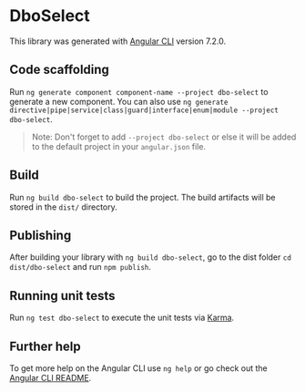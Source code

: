 # DboSelect

This library was generated with [Angular CLI](https://github.com/angular/angular-cli) version 7.2.0.

## Code scaffolding

Run `ng generate component component-name --project dbo-select` to generate a new component. You can also use `ng generate directive|pipe|service|class|guard|interface|enum|module --project dbo-select`.
> Note: Don't forget to add `--project dbo-select` or else it will be added to the default project in your `angular.json` file. 

## Build

Run `ng build dbo-select` to build the project. The build artifacts will be stored in the `dist/` directory.

## Publishing

After building your library with `ng build dbo-select`, go to the dist folder `cd dist/dbo-select` and run `npm publish`.

## Running unit tests

Run `ng test dbo-select` to execute the unit tests via [Karma](https://karma-runner.github.io).

## Further help

To get more help on the Angular CLI use `ng help` or go check out the [Angular CLI README](https://github.com/angular/angular-cli/blob/master/README.md).
